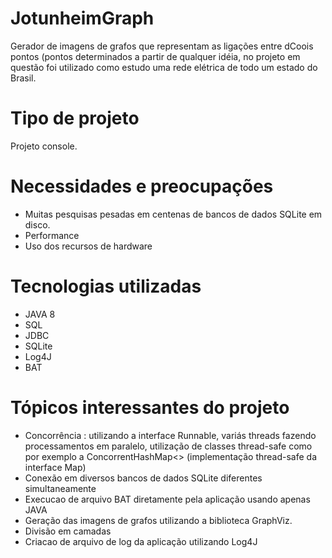 # JotunheimGraph
Gerador de imagens de grafos que representam as ligações entre dCoois pontos (pontos determinados a partir de qualquer idéia, no projeto em questão foi utilizado como estudo uma rede elétrica de todo um estado do Brasil.

# Tipo de projeto
Projeto console.

# Necessidades e preocupações
* Muitas pesquisas pesadas em centenas de bancos de dados SQLite em disco.
* Performance
* Uso dos recursos de hardware

# Tecnologias utilizadas
* JAVA 8
* SQL
* JDBC
* SQLite
* Log4J
* BAT

# Tópicos interessantes do projeto
* Concorrência : utilizando a interface Runnable, variás threads fazendo processamentos em paralelo, utilização de classes thread-safe como por exemplo a ConcorrentHashMap<> (implementação thread-safe da interface Map)
* Conexão em diversos bancos de dados SQLite diferentes simultaneamente
* Execucao de arquivo BAT diretamente pela aplicação usando apenas JAVA
* Geração das imagens de grafos utilizando a biblioteca GraphViz.
* Divisão em camadas
* Criacao de arquivo de log da aplicação utilizando Log4J
